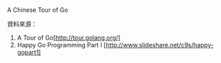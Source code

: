 A Chinese Tour of Go

資料來源：
1. A Tour of Go[http://tour.golang.org/]
2. Happy Go Programming Part I [http://www.slideshare.net/c9s/happy-gopart1]